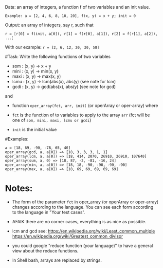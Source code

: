 Data: an array of integers, a function f of two variables and an init value.

`Example: a = [2, 4, 6, 8, 10, 20], f(x, y) = x + y; init = 0`

Output: an array of integers, say r, such that

`r = [r[0] = f(init, a[0]), r[1] = f(r[0], a[1]), r[2] = f(r[1], a[2]), ...]`

With our example: `r = [2, 6, 12, 20, 30, 50]`

#Task:
Write the following functions of two variables

- som  : (x, y) -> x + y
- mini : (x, y) -> min(x, y)
- maxi : (x, y) -> max(x, y)
- lcmu : (x, y) -> lcm(abs(x), abs(y) (see note for lcm)
- gcdi : (x, y) -> gcd(abs(x), abs(y) (see note for gcd)

and

- function `oper_array(fct, arr, init)` (or operArray or oper-array) where

 - `fct` is the function of to variables to apply to the array `arr`
(fct will be one of `som, mini, maxi, lcmu or gcdi`)
 - `init` is the initial value

#Examples:

```
a = [18, 69, -90, -78, 65, 40]
oper_array(gcd, a, a[0]) => [18, 3, 3, 3, 1, 1]
oper_array(lcm, a, a[0]) => [18, 414, 2070, 26910, 26910, 107640]
oper_array(sum, a, 0) => [18, 87, -3, -81, -16, 24]
oper_array(min, a, a[0]) => [18, 18, -90, -90, -90, -90]
oper_array(max, a, a[0]) => [18, 69, 69, 69, 69, 69]
```
# Notes:
- The form of the parameter `fct` in oper_array (or operArray or oper-array) 
changes according to the language. You can see each form according to the language in "Your test cases".
- AFAIK there are no corner cases, everything is as nice as possible.
- lcm and gcd see: 
<https://en.wikipedia.org/wiki/Least_common_multiple>
<https://en.wikipedia.org/wiki/Greatest_common_divisor>
- you could google "reduce function (your language)" to have a general view about the reduce functions.

- In Shell bash, arrays are replaced by strings.
